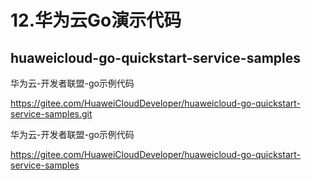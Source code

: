 # 12.华为云Go演示代码


## huaweicloud-go-quickstart-service-samples


华为云-开发者联盟-go示例代码

https://gitee.com/HuaweiCloudDeveloper/huaweicloud-go-quickstart-service-samples.git


华为云-开发者联盟-go示例代码

https://gitee.com/HuaweiCloudDeveloper/huaweicloud-go-quickstart-service-samples
